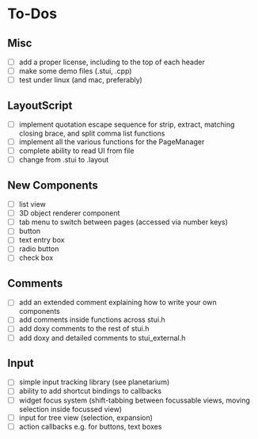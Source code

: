 # To-Dos

## Misc
- [ ] add a proper license, including to the top of each header
- [ ] make some demo files (.stui, .cpp)
- [ ] test under linux (and mac, preferably)

## LayoutScript
- [ ] implement quotation escape sequence for strip, extract, matching closing brace, and split comma list functions
- [ ] implement all the various functions for the PageManager
- [ ] complete ability to read UI from file
- [ ] change from .stui to .layout

## New Components
- [ ] list view
- [ ] 3D object renderer component
- [ ] tab menu to switch between pages (accessed via number keys)
- [ ] button
- [ ] text entry box
- [ ] radio button
- [ ] check box

## Comments
- [ ] add an extended comment explaining how to write your own components
- [ ] add comments inside functions across stui.h
- [ ] add doxy comments to the rest of stui.h
- [ ] add doxy and detailed comments to stui_external.h

## Input
- [ ] simple input tracking library (see planetarium)
- [ ] ability to add shortcut bindings to callbacks
- [ ] widget focus system (shift-tabbing between focussable views, moving selection inside focussed view)
- [ ] input for tree view (selection, expansion)
- [ ] action callbacks e.g. for buttons, text boxes